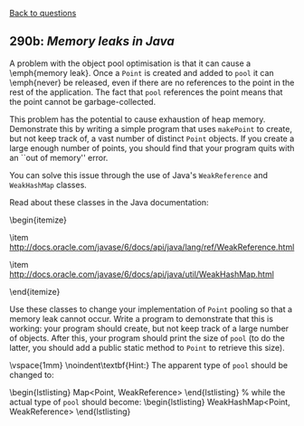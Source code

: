 [Back to questions](../README.md)

## 290b: *Memory leaks in Java*

A problem with the object pool optimisation is that it can cause a \emph{memory leak}.  Once a `Point` is created and added to `pool` it can \emph{never} be released, even if there are no references to the point in the rest of the application.  The fact that `pool` references the point means that the point cannot be garbage-collected.

This problem has the potential to cause exhaustion of heap memory.  Demonstrate this by writing a simple program that uses `makePoint` to create, but not keep track of, a vast number of distinct `Point` objects.  If you create a large enough number of points, you should find that your program quits with an ``out of memory'' error.

You can solve this issue through the use of Java's `WeakReference` and `WeakHashMap` classes.

Read about these classes in the Java documentation:

\begin{itemize}

\item http://docs.oracle.com/javase/6/docs/api/java/lang/ref/WeakReference.html

\item http://docs.oracle.com/javase/6/docs/api/java/util/WeakHashMap.html

\end{itemize}

Use these classes to change your implementation of `Point` pooling so that a memory leak cannot occur.  Write a program to demonstrate that this is working: your program should create, but not keep track of a large number of objects.  After this, your program should print the size of `pool` (to do the latter, you should add a public static method to `Point` to retrieve this size).

\vspace{1mm}
\noindent\textbf{Hint:} The apparent type of `pool` should be changed to:

\begin{lstlisting}
Map<Point, WeakReference<Point>>
\end{lstlisting}
%
while the actual type of `pool` should become:
\begin{lstlisting}
WeakHashMap<Point, WeakReference<Point>>
\end{lstlisting}


